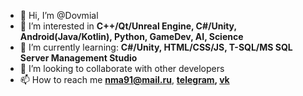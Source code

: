 - 👋 Hi, I’m @Dovmial
- 👀 I’m interested in <b>C++/Qt/Unreal Engine, C#/Unity, Android(Java/Kotlin), Python, GameDev, AI, Science</b>
- 🌱 I’m currently learning: <b>C#/Unity, HTML/CSS/JS, T-SQL/MS SQL Server Management Studio</b>
- 💞️ I’m looking to collaborate with other developers
- 📫 How to reach me <b color: blue>nma91@mail.ru</b>, <b>[telegram](https://t.me/Dovmial), [vk](https://vk.com/dovmial)</b>

<!---
Dovmial/Dovmial is a ✨ special ✨ repository because its `README.md` (this file) appears on your GitHub profile.
You can click the Preview link to take a look at your changes.
--->
